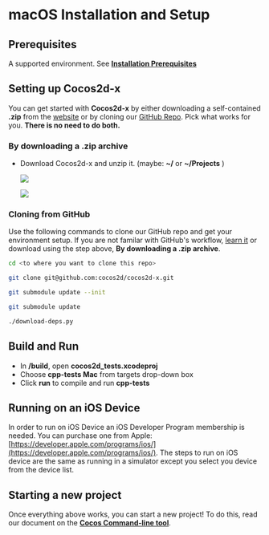 # macOS Installation and Setup

## Prerequisites
A supported environment. See **[Installation Prerequisites](prerequisites.md)**

## Setting up Cocos2d-x
You can get started with __Cocos2d-x__ by either downloading a self-contained
__.zip__ from the [website](//cocos2d-x.org/download) or by cloning our
[GitHub Repo](https://github.com/cocos2d/cocos2d-x). Pick what works for you.
__There is no need to do both.__

### By downloading a .zip archive
* Download Cocos2d-x and unzip it. (maybe: __~/__ or __~/Projects__ )

    ![](iOS-img/unzip.png "")

    ![](iOS-img/unzipping.png "")

### Cloning from GitHub
Use the following commands to clone our GitHub repo and get your environment setup. If you are not familar with GitHub's workflow, [learn it](https://guides.github.com/activities/hello-world/) or download
using the step above, __By downloading a .zip archive__.

```sh
cd <to where you want to clone this repo>

git clone git@github.com:cocos2d/cocos2d-x.git

git submodule update --init

git submodule update

./download-deps.py
```

## Build and Run
* In __<cocos2d-x root>/build__, open __cocos2d_tests.xcodeproj__
* Choose __cpp-tests Mac__ from targets drop-down box
* Click __run__ to compile and run __cpp-tests__

## Running on an iOS Device
In order to run on iOS Device an iOS Developer Program membership is needed.
You can purchase one from Apple: [https://developer.apple.com/programs/ios/](https://developer.apple.com/programs/ios/).
The steps to run on iOS device are the same as running in a simulator except you
select you device from the device list.

## Starting a new project
Once everything above works, you can start a new project! To do this, read our
document on the **[Cocos Command-line tool](../editors_and_tools/cocosCLTool.md)**.
